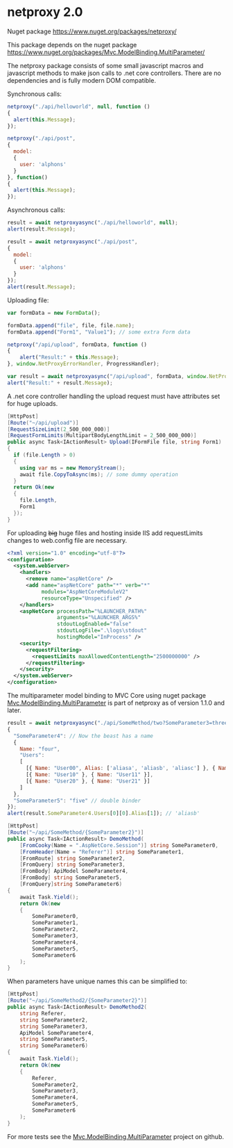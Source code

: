 # netproxy 2.0

Nuget package https://www.nuget.org/packages/netproxy/

This package depends on the nuget package https://www.nuget.org/packages/Mvc.ModelBinding.MultiParameter/

The netproxy package consists of some small javascript macros and javascript methods to make json calls to .net core controllers.
There are no dependencies and is fully modern DOM compatible.

Synchronous calls:

```javascript
netproxy("./api/helloworld", null, function ()
{
  alert(this.Message);
});

netproxy("./api/post", 
{ 
  model: 
  {
    user: 'alphons' 
  } 
}, function()
{
  alert(this.Message);
});
```
Asynchronous calls:

```javascript
result = await netproxyasync("./api/helloworld", null);
alert(result.Message);

result = await netproxyasync("./api/post", 
{ 
  model: 
  {
    user: 'alphons' 
  } 
});
alert(result.Message);

```

Uploading file:

```javascript
var formData = new FormData();

formData.append("file", file, file.name);
formData.append("Form1", "Value1"); // some extra Form data

netproxy("/api/upload", formData, function ()
{
	alert("Result:" + this.Message);
}, window.NetProxyErrorHandler, ProgressHandler);

var result = await netproxyasync("/api/upload", formData, window.NetProxyErrorHandler, ProgressHandler);
alert("Result:" + result.Message);
```

A .net core controller handling the upload request must have attributes set for huge uploads.

```c#
[HttpPost]
[Route("~/api/upload")]
[RequestSizeLimit(2_500_000_000)]
[RequestFormLimits(MultipartBodyLengthLimit = 2_500_000_000)]
public async Task<IActionResult> Upload(IFormFile file, string Form1)
{
  if (file.Length > 0)
  {
    using var ms = new MemoryStream();
    await file.CopyToAsync(ms); // some dummy operation
  }
  return Ok(new 
  { 
    file.Length,
    Form1
  });
}
```

For uploading ~~big~~ huge files and hosting inside IIS add requestLimits changes to web.config file are necessary.

```xml
<?xml version="1.0" encoding="utf-8"?>
<configuration>
  <system.webServer>
    <handlers>
      <remove name="aspNetCore" />
      <add name="aspNetCore" path="*" verb="*" 
		   modules="AspNetCoreModuleV2" 
		   resourceType="Unspecified" />
    </handlers>
    <aspNetCore processPath="%LAUNCHER_PATH%" 
				arguments="%LAUNCHER_ARGS%" 
				stdoutLogEnabled="false" 
				stdoutLogFile=".\logs\stdout" 
				hostingModel="InProcess" />
    <security>
      <requestFiltering>
        <requestLimits maxAllowedContentLength="2500000000" />
      </requestFiltering>
    </security>
  </system.webServer>
</configuration>
```

The multiparameter model binding to MVC Core using nuget package 
[Mvc.ModelBinding.MultiParameter](https://www.nuget.org/packages/Mvc.ModelBinding.MultiParameter/) 
is part of netproxy as of version 1.1.0 and later.

```javascript
result = await netproxyasync("./api/SomeMethod/two?SomeParameter3=three&SomeParameter6=six",
{
  "SomeParameter4": // Now the beast has a name
  {
    Name: "four",
    "Users":
    [
      [{ Name: "User00", Alias: ['aliasa', 'aliasb', 'aliasc'] }, { Name: "User01" }],
      [{ Name: "User10" }, { Name: "User11" }],
      [{ Name: "User20" }, { Name: "User21" }]
    ]
  },
  "SomeParameter5": "five" // double binder
});
alert(result.SomeParameter4.Users[0][0].Alias[1]); // 'aliasb'
```


```c#
[HttpPost]
[Route("~/api/SomeMethod/{SomeParameter2}")]
public async Task<IActionResult> DemoMethod(
	[FromCooky(Name = ".AspNetCore.Session")] string SomeParameter0,
	[FromHeader(Name = "Referer")] string SomeParameter1,
	[FromRoute] string SomeParameter2,
	[FromQuery] string SomeParameter3,
	[FromBody] ApiModel SomeParameter4,
	[FromBody] string SomeParameter5,
	[FromQuery]string SomeParameter6)
{
	await Task.Yield();
	return Ok(new
	{
		SomeParameter0,
		SomeParameter1,
		SomeParameter2,
		SomeParameter3,
		SomeParameter4,
		SomeParameter5,
		SomeParameter6
	);
}
```
When parameters have unique names this can be simplified to:
```c#
[HttpPost]
[Route("~/api/SomeMethod2/{SomeParameter2}")]
public async Task<IActionResult> DemoMethod2(
	string Referer,
	string SomeParameter2,
	string SomeParameter3,
	ApiModel SomeParameter4,
	string SomeParameter5,
	string SomeParameter6)
{
	await Task.Yield();
	return Ok(new
	{
		Referer,
		SomeParameter2,
		SomeParameter3,
		SomeParameter4,
		SomeParameter5,
		SomeParameter6
	);
}
```

For more tests see the [Mvc.ModelBinding.MultiParameter](https://github.com/alphons/Mvc.ModelBinding.MultiParameter) project on github.

